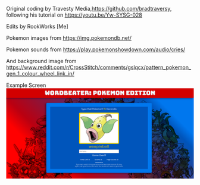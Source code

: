 Original coding by Travesty Media,https://github.com/bradtraversy, following his tutorial on https://youtu.be/Yw-SYSG-028

Edits by RookWorks [Me]

Pokemon images from https://img.pokemondb.net/

Pokemon sounds from https://play.pokemonshowdown.com/audio/cries/

And background image from https://www.reddit.com/r/CrossStitch/comments/gslqcx/pattern_pokemon_gen_1_colour_wheel_link_in/

Example Screen
<img src="Screenshot 2022-03-18 at 17-43-38 WordBeater.png"></img>